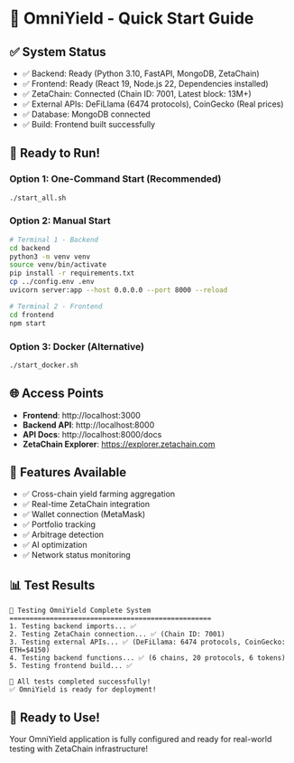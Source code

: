 # 🚀 OmniYield - Quick Start Guide

## ✅ System Status
- ✅ Backend: Ready (Python 3.10, FastAPI, MongoDB, ZetaChain)
- ✅ Frontend: Ready (React 19, Node.js 22, Dependencies installed)
- ✅ ZetaChain: Connected (Chain ID: 7001, Latest block: 13M+)
- ✅ External APIs: DeFiLlama (6474 protocols), CoinGecko (Real prices)
- ✅ Database: MongoDB connected
- ✅ Build: Frontend built successfully

## 🎯 Ready to Run!

### Option 1: One-Command Start (Recommended)
```bash
./start_all.sh
```

### Option 2: Manual Start
```bash
# Terminal 1 - Backend
cd backend
python3 -m venv venv
source venv/bin/activate
pip install -r requirements.txt
cp ../config.env .env
uvicorn server:app --host 0.0.0.0 --port 8000 --reload

# Terminal 2 - Frontend  
cd frontend
npm start
```

### Option 3: Docker (Alternative)
```bash
./start_docker.sh
```

## 🌐 Access Points
- **Frontend**: http://localhost:3000
- **Backend API**: http://localhost:8000
- **API Docs**: http://localhost:8000/docs
- **ZetaChain Explorer**: https://explorer.zetachain.com

## 🔧 Features Available
- ✅ Cross-chain yield farming aggregation
- ✅ Real-time ZetaChain integration
- ✅ Wallet connection (MetaMask)
- ✅ Portfolio tracking
- ✅ Arbitrage detection
- ✅ AI optimization
- ✅ Network status monitoring

## 📊 Test Results
```
🧪 Testing OmniYield Complete System
==================================================
1. Testing backend imports... ✅
2. Testing ZetaChain connection... ✅ (Chain ID: 7001)
3. Testing external APIs... ✅ (DeFiLlama: 6474 protocols, CoinGecko: ETH=$4150)
4. Testing backend functions... ✅ (6 chains, 20 protocols, 6 tokens)
5. Testing frontend build... ✅

🎉 All tests completed successfully!
✅ OmniYield is ready for deployment!
```

## 🎉 Ready to Use!
Your OmniYield application is fully configured and ready for real-world testing with ZetaChain infrastructure!

